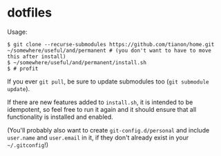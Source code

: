 # dotfiles

Usage:

```console
$ git clone --recurse-submodules https://github.com/tianon/home.git ~/somewhere/useful/and/permanent # (you don't want to have to move this after install)
$ ~/somewhere/useful/and/permanent/install.sh
$ # profit
```

If you ever `git pull`, be sure to update submodules too (`git submodule update`).

If there are new features added to `install.sh`, it is intended to be idempotent, so feel free to run it again and it should ensure that all functionality is installed and enabled.

(You'll probably also want to create `git-config.d/personal` and include `user.name` and `user.email` in it, if they don't already exist in your `~/.gitconfig`!)
